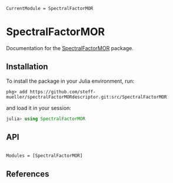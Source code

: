```@meta
CurrentModule = SpectralFactorMOR
```

# SpectralFactorMOR

Documentation for the [SpectralFactorMOR](https://github.com/steff-mueller/spectralFactorMORdescriptor/tree/main/src/SpectralFactorMOR) package.

## Installation

To install the package in your Julia environment, run:

```
pkg> add https://github.com/steff-mueller/spectralFactorMORdescriptor.git:src/SpectralFactorMOR
```

and load it in your session:

```julia
julia> using SpectralFactorMOR
```

## API

```@index
```

```@autodocs
Modules = [SpectralFactorMOR]
```

## References

```@bibliography
```
